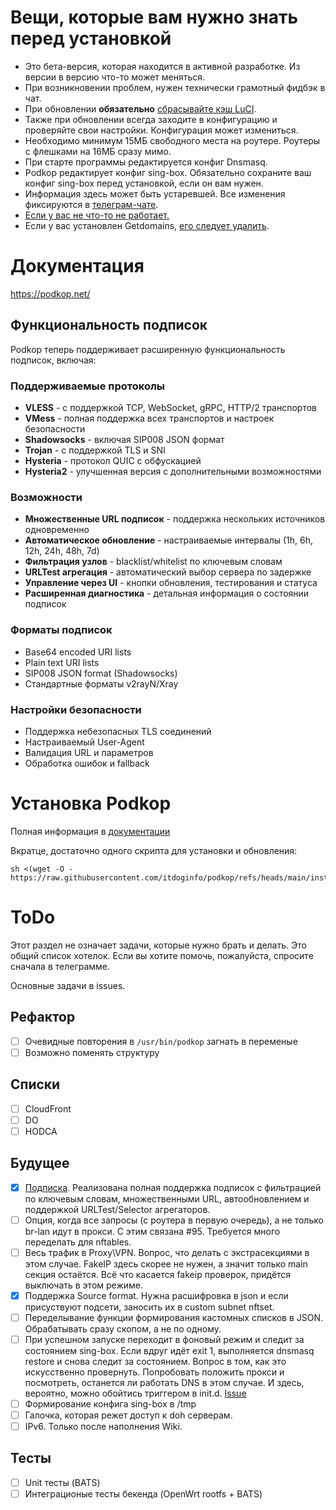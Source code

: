 # Вещи, которые вам нужно знать перед установкой

- Это бета-версия, которая находится в активной разработке. Из версии в версию что-то может меняться.
- При возникновении проблем, нужен технически грамотный фидбэк в чат.
- При обновлении **обязательно** [сбрасывайте кэш LuCI](https://podkop.net/docs/clear-browser-cache/).
- Также при обновлении всегда заходите в конфигурацию и проверяйте свои настройки. Конфигурация может измениться.
- Необходимо минимум 15МБ свободного места на роутере. Роутеры с флешками на 16МБ сразу мимо.
- При старте программы редактируется конфиг Dnsmasq.
- Podkop редактирует конфиг sing-box. Обязательно сохраните ваш конфиг sing-box перед установкой, если он вам нужен.
- Информация здесь может быть устаревшей. Все изменения фиксируются в [телеграм-чате](https://t.me/itdogchat/81758/420321).
- [Если у вас не что-то не работает.](https://podkop.net/docs/diagnostics/)
- Если у вас установлен Getdomains, [его следует удалить](https://github.com/itdoginfo/domain-routing-openwrt?tab=readme-ov-file#%D1%81%D0%BA%D1%80%D0%B8%D0%BF%D1%82-%D0%B4%D0%BB%D1%8F-%D1%83%D0%B4%D0%B0%D0%BB%D0%B5%D0%BD%D0%B8%D1%8F).

# Документация
https://podkop.net/

## Функциональность подписок

Podkop теперь поддерживает расширенную функциональность подписок, включая:

### Поддерживаемые протоколы
- **VLESS** - с поддержкой TCP, WebSocket, gRPC, HTTP/2 транспортов
- **VMess** - полная поддержка всех транспортов и настроек безопасности
- **Shadowsocks** - включая SIP008 JSON формат
- **Trojan** - с поддержкой TLS и SNI
- **Hysteria** - протокол QUIC с обфускацией
- **Hysteria2** - улучшенная версия с дополнительными возможностями

### Возможности
- **Множественные URL подписок** - поддержка нескольких источников одновременно
- **Автоматическое обновление** - настраиваемые интервалы (1h, 6h, 12h, 24h, 48h, 7d)
- **Фильтрация узлов** - blacklist/whitelist по ключевым словам
- **URLTest агрегация** - автоматический выбор сервера по задержке
- **Управление через UI** - кнопки обновления, тестирования и статуса
- **Расширенная диагностика** - детальная информация о состоянии подписок

### Форматы подписок
- Base64 encoded URI lists
- Plain text URI lists  
- SIP008 JSON format (Shadowsocks)
- Стандартные форматы v2rayN/Xray

### Настройки безопасности
- Поддержка небезопасных TLS соединений
- Настраиваемый User-Agent
- Валидация URL и параметров
- Обработка ошибок и fallback

# Установка Podkop
Полная информация в [документации](https://podkop.net/docs/install/)

Вкратце, достаточно одного скрипта для установки и обновления:
```
sh <(wget -O - https://raw.githubusercontent.com/itdoginfo/podkop/refs/heads/main/install.sh)
```

# ToDo
Этот раздел не означает задачи, которые нужно брать и делать. Это общий список хотелок. Если вы хотите помочь, пожалуйста, спросите сначала в телеграмме.

Основные задачи в issues.

## Рефактор
- [ ] Очевидные повторения в `/usr/bin/podkop` загнать в переменые
- [ ] Возможно поменять структуру

## Списки
- [ ] CloudFront
- [ ] DO 
- [ ] HODCA

## Будущее
- [x] [Подписка](https://github.com/itdoginfo/podkop/issues/118). Реализована полная поддержка подписок с фильтрацией по ключевым словам, множественными URL, автообновлением и поддержкой URLTest/Selector агрегаторов.
- [ ] Опция, когда все запросы (с роутера в первую очередь), а не только br-lan идут в прокси. С этим связана #95. Требуется много переделать для nftables.
- [ ] Весь трафик в Proxy\VPN. Вопрос, что делать с экстрасекциями в этом случае. FakeIP здесь скорее не нужен, а значит только main секция остаётся. Всё что касается fakeip проверок, придётся выключать в этом режиме.
- [x] Поддержка Source format. Нужна расшифровка в json и если присуствуют подсети, заносить их в custom subnet nftset.
- [ ] Переделывание функции формирования кастомных списков в JSON. Обрабатывать сразу скопом, а не по одному.
- [ ] При успешном запуске переходит в фоновый режим и следит за состоянием sing-box. Если вдруг идёт exit 1, выполняется dnsmasq restore и снова следит за состоянием. Вопрос в том, как это искусcтвенно провернуть. Попробовать положить прокси и посмотреть, останется ли работать DNS в этом случае. И здесь, вероятно, можно обойтись триггером в init.d. [Issue](https://github.com/itdoginfo/podkop/issues/111)
- [ ] Формирование конфига sing-box в /tmp
- [ ] Галочка, которая режет доступ к doh серверам.
- [ ] IPv6. Только после наполнения Wiki.

## Тесты
- [ ] Unit тесты (BATS)
- [ ] Интеграционые тесты бекенда (OpenWrt rootfs + BATS)